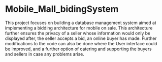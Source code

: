 # Mobile_Mall_bidingSystem
This project focuses on building a database management system aimed at implementing a bidding architecture for mobile on sale. 
This architecture further ensures the privacy of a seller whose information would only be displayed after, the seller accepts a bid, an online buyer has made.
Further modifications to the code can also be done where the User interface could be improved, and a further option of catering and supporting the buyers and sellers in case any problems arise.
